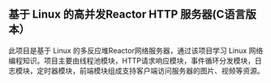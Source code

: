 ## 基于 Linux 的高并发Reactor HTTP 服务器(C语言版本）
此项目是基于 Linux 的多反应堆Reactor网络服务器，通过该项目学习 Linux 网络编程知识。项目主要由线程池模块，HTTP请求响应模块，事件循环分发模块，日志模块，定时器模块，前端模块组成支持客户端访问服务器的图片、视频等资源。
